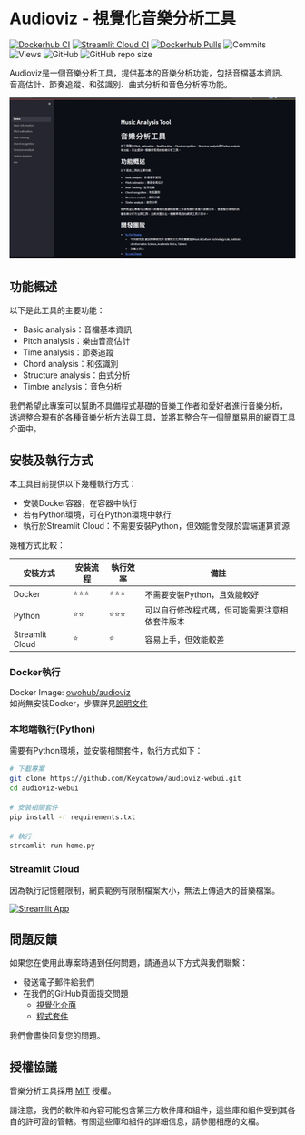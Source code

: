 # Audioviz - 視覺化音樂分析工具

[![Dockerhub CI](https://github.com/Keycatowo/audioviz-webui/actions/workflows/docker.yml/badge.svg?brach=main&style=plastic)](https://github.com/Keycatowo/audioviz-webui/actions/workflows/docker.yml)
[![Streamlit Cloud CI](https://github.com/Keycatowo/audioviz-webui/actions/workflows/st_cloud.yml/badge.svg?style=plastic)](https://github.com/Keycatowo/audioviz-webui/actions/workflows/st_cloud.yml)
[![Dockerhub Pulls](https://img.shields.io/docker/pulls/owohub/audioviz.svg)](https://hub.docker.com/repository/docker/owohub/audioviz/general)
![Commits](https://img.shields.io/github/commit-activity/m/Keycatowo/music-analysis)
![Views](https://hits.seeyoufarm.com/api/count/incr/badge.svg?url=https%3A%2F%2Fgithub.com%2FKeycatowo%2Fmusic-analysis&count_bg=%2379C83D&title_bg=%23555555&icon=&icon_color=%23E7E7E7&title=Views&edge_flat=false)
![GitHub](https://img.shields.io/github/license/Keycatowo/audioviz-webui?style=plastic) 
![GitHub repo size](https://img.shields.io/github/repo-size/Keycatowo/audioviz-webui?style=plastic) 


Audioviz是一個音樂分析工具，提供基本的音樂分析功能，包括音檔基本資訊、音高估計、節奏追蹤、和弦識別、曲式分析和音色分析等功能。

![](fig/demo.gif)

## 功能概述

以下是此工具的主要功能：

- Basic analysis：音檔基本資訊
- Pitch analysis：樂曲音高估計
- Time analysis：節奏追蹤
- Chord analysis：和弦識別
- Structure analysis：曲式分析
- Timbre analysis：音色分析

我們希望此專案可以幫助不具備程式基礎的音樂工作者和愛好者進行音樂分析，
透過整合現有的各種音樂分析方法與工具，並將其整合在一個簡單易用的網頁工具介面中。

## 安裝及執行方式
本工具目前提供以下幾種執行方式：
+ 安裝Docker容器，在容器中執行
+ 若有Python環境，可在Python環境中執行
+ 執行於Streamlit Cloud：不需要安裝Python，但效能會受限於雲端運算資源

幾種方式比較：

安裝方式 | 安裝流程 | 執行效率 | 備註
--- | --- | --- | ---
Docker | ⭐⭐⭐ | ⭐⭐⭐| 不需要安裝Python，且效能較好
Python | ⭐⭐ | ⭐⭐⭐ | 可以自行修改程式碼，但可能需要注意相依套件版本
Streamlit Cloud | ⭐ | ⭐ | 容易上手，但效能較差

### Docker執行
Docker Image: [owohub/audioviz](https://hub.docker.com/r/owohub/audioviz)  
如尚無安裝Docker，步驟詳見[說明文件](https://grace1287986s-organization.gitbook.io/audioviz-ui-v2/installation)

### 本地端執行(Python)
需要有Python環境，並安裝相關套件，執行方式如下：
```sh
# 下載專案
git clone https://github.com/Keycatowo/audioviz-webui.git
cd audioviz-webui

# 安裝相關套件
pip install -r requirements.txt

# 執行
streamlit run home.py
```

### Streamlit Cloud
因為執行記憶體限制，網頁範例有限制檔案大小，無法上傳過大的音樂檔案。

[![Streamlit App](https://static.streamlit.io/badges/streamlit_badge_black_white.svg)](https://audioviz.streamlit.app/)


## 問題反饋
如果您在使用此專案時遇到任何問題，請通過以下方式與我們聯繫：

- 發送電子郵件給我們
- 在我們的GitHub頁面提交問題
    - [視覺化介面](https://github.com/Keycatowo/audioviz-webui/issues)
    - [程式套件](https://github.com/TrangDuLam/audioviz/issues)

我們會盡快回复您的問題。

## 授權協議

音樂分析工具採用 [MIT](https://opensource.org/license/mit/) 授權。

請注意，我們的軟件和內容可能包含第三方軟件庫和組件，這些庫和組件受到其各自的許可證的管轄。有關這些庫和組件的詳細信息，請參閱相應的文檔。








